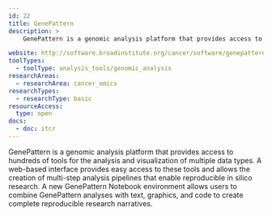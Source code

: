 ```yaml
---
id: 22
title: GenePattern
description: >
    GenePattern is a genomic analysis platform that provides access to hundreds of tools for the analysis and visualization of multiple data types.

website: http://software.broadinstitute.org/cancer/software/genepattern/
toolTypes:
  - toolType: analysis_tools/genomic_analysis
researchAreas:
  - researchArea: cancer_omics
researchTypes:
  - researchType: basic
resourceAccess:
  type: open
docs:
  - doc: itcr
---
```

GenePattern is a genomic analysis platform that provides access to hundreds of tools for the analysis and visualization of multiple data types. A web-based interface provides easy access to these tools and allows the creation of multi-step analysis pipelines that enable reproducible in silico research. A new GenePattern Notebook environment allows users to combine GenePattern analyses with text, graphics, and code to create complete reproducible research narratives.